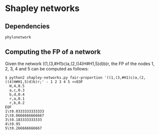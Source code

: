 # Shapley networks

## Dependencies

`phylonetwork`

## Computing the FP of a network

Given the network ((1,(3,#H1)c)a,(2,((4)H#H1,5)d)b)r, the FP of the nodes 1, 2,
3, 4 and 5 can be computed as follows:
```
$ python2 shapley-networks.py fair-proportion '((1,(3,#H1)c)a,(2,((4)H#H1,5)d)b)r;' - 1 2 3 4 5 <<EOF
  H,4,0.5
  a,c,0.3
  b,d,0.4
  r,a,0.1
  r,b,0.2
EOF
1\t0.0333333333333
2\t0.0666666666667
3\t0.183333333333
4\t0.95
5\t0.266666666667
```
